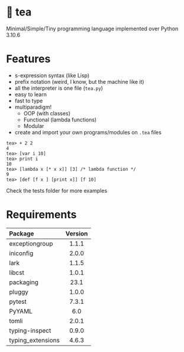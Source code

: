 # 🍵 tea
Minimal/Simple/Tiny programming language implemented over Python 3.10.6

# Features
- s-expression syntax (like Lisp)
- prefix notation (weird, I know, but the machine like it)
- all the interpreter is one file (`tea.py`)
- easy to learn
- fast to type
- multiparadigm!
  - OOP (with classes)
  - Functional (lambda functions)
  - Modular
- create and import your own programs/modules on `.tea` files

```
tea> + 2 2
4
tea> [var i 10]
tea> print i
10
tea> [lambda x [* x x]] [3] /* lambda function */
9
tea> [def [f x ] [print x]] [f 10]
```

Check the tests folder for more examples

# Requirements

|Package            |Version|
|:------------------|:-----:|
| exceptiongroup    | 1.1.1 |
| iniconfig         | 2.0.0 |
| lark              | 1.1.5 |
| libcst            | 1.0.1 |
| packaging         | 23.1  |
| pluggy            | 1.0.0 |
| pytest            | 7.3.1 |
| PyYAML            | 6.0   |
| tomli             | 2.0.1 |
| typing-inspect    | 0.9.0 |
| typing_extensions | 4.6.3 |
